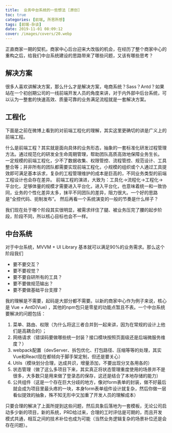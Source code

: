 ```yaml
---
title:  业务中台系统的一些想法 [原创]
toc: true
categories: [前端, 所思所想]
tags: [前端-杂谈]
date: 2019-11-01 08:09:12
cover: /images/covers/20.webp
---
```


正直商家一期的契机，商家中心后台迎来大改版的机会，在经历了整个商家中心的重构之后，给我们中台系统建设的思路带来了哪些问题，又该有哪些思考？
## **解决方案**
很多人喜欢讲解决方案，那么什么才是解决方案，电商系统？Sass？Antd？如果站在一个初创期公司的一线前端开发人员的角度来讲，对于内外部中后台系统，可以认为一整套的快速高效、质量可靠的业务满足流程就是一套解决方案。
## **工程化**
下面是之前在微博上看到的对前端工程化的理解，其实这里更确切的讲是广义上的前端工程。

什么是前端工程？其实就是面向具体的业务形态，抽象的一套标准化研发过程管理方法。通过规范化的研发全生命周期管理，帮助团队高质高效地保障业务生长。
一定规模的前端工程化，少不了数据收集、权限管控、流程管控、规范设计、工具整合等；并非所有的团队都需要实现前端工程化，小规模的组织或个人通过工具提效即可满足基本诉求，复杂的工程管理维护的成本是巨高的，不同业务类型的前端工程设计也会存在差异。
前端工程的演进，大致为：工具化->流程化->工程化->平台化，足够体量的规模才需要进入平台化，进入平台化，也意味着统一和一致协同，业务的个性化差异太多，抹平不同团队的差异，阻力很大。一个好的思路是“全控代码、扼制发布”。
然后再看一个系统演变的一般的节奏是什么样子？



我们现在处于哪个阶段其实很明显，被需求绊住了腿、被业务压完了腰的起步阶段，阶段不同，所以核心目标也会不一样。


## **中台系统**
对于中台系统，MVVM + UI Library 基本就可以满足90%的业务需求。那么这个阶段我们

- 要不要交互？
- 要不要视觉？
- 要不要自研所有的工具？
- 要不要做规范输出？
- 要不要做基础平台支撑？



我的理解是不需要，起码是大部分都不需要。以新的商家中心作为例子来说，核心是 Vue + AntD(Vue) ，其他的npm包只是零星的功能点暂且不表。一个中台系统要解决的问题包括：

1. 菜单、路由、权限（为什么将这三者合并到一起来讲，因为在常规的设计上他们是高耦合的）；
1. 网络请求（错误码要做哪些统一封装？接口模块按照页面级还是后端微服务维度？）
1. webpack配置（devServer、拆包优化、打包路径、压缩等等的处理，其实Vue和React现在都倾向于脚手架定制，但还是要关心）
1. Utils（模块划分合理，达成共识，增量添加，不要出现分叉各用各的）
1. 状态管理（做了这么多项目下来，其实真正将状态管理重度使用的场景并不是很多，大多数只是用来做了登录态的保存，这还是结合了本地存储的能力）
1. 公共组件（这是一个存在巨大分歧的地方，像对form表单的封装，做不好最后就会成为项目里最头疼的一块，本身form表单组件设计就复杂，然后你做一层看似提效的抽象，殊不知无形中又加重了开发人员的理解成本）



只要合理的解决了上面所提到这些问题，然后具象后落地为一套模板，无论公司启动多少新的项目，新的系统，PRD给过来，合理的工时评估是可期的，而且开发模式共通，相互之间的技术补位也成为可能（当然业务逻辑复杂的场景补位还是会存在问题）。




